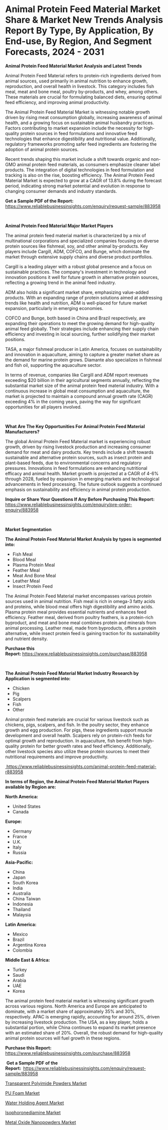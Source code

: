 <p><h1>Animal Protein Feed Material Market Share & Market New Trends Analysis Report By Type, By Application, By End-use, By Region, And Segment Forecasts, 2024 - 2031</h1></p><p><strong>Animal Protein Feed Material Market Analysis and Latest Trends</strong></p>
<p><p>Animal Protein Feed Material refers to protein-rich ingredients derived from animal sources, used primarily in animal nutrition to enhance growth, reproduction, and overall health in livestock. This category includes fish meal, meat and bone meal, poultry by-products, and whey, among others. These materials are crucial for formulating balanced diets, ensuring optimal feed efficiency, and improving animal productivity.</p><p>The Animal Protein Feed Material Market is witnessing notable growth driven by rising meat consumption globally, increasing awareness of animal health, and a growing focus on sustainable animal husbandry practices. Factors contributing to market expansion include the necessity for high-quality protein sources in feed formulations and innovative feed technologies that enhance digestibility and nutritional value. Additionally, regulatory frameworks promoting safer feed ingredients are fostering the adoption of animal protein sources.</p><p>Recent trends shaping this market include a shift towards organic and non-GMO animal protein feed materials, as consumers emphasize cleaner label products. The integration of digital technologies in feed formulation and tracking is also on the rise, boosting efficiency. The Animal Protein Feed Material Market is expected to grow at a CAGR of 13.8% during the forecast period, indicating strong market potential and evolution in response to changing consumer demands and industry standards.</p></p>
<p><strong>Get a Sample PDF of the Report:&nbsp;</strong> <a href="https://www.reliablebusinessinsights.com/enquiry/request-sample/883958?utm_campaign=1780&utm_medium=2&utm_source=Github&utm_content=ia&utm_term=01112024&utm_id=animal-protein-feed-material">https://www.reliablebusinessinsights.com/enquiry/request-sample/883958</a></p>
<p>&nbsp;</p>
<p><strong>Animal Protein Feed Material Major Market Players</strong></p>
<p><p>The animal protein feed material market is characterized by a mix of multinational corporations and specialized companies focusing on diverse protein sources like fishmeal, soy, and other animal by-products. Key players include Cargill, ADM, COFCO, and Bunge, which dominate the market through extensive supply chains and diverse product portfolios.</p><p>Cargill is a leading player with a robust global presence and a focus on sustainable practices. The company's investment in technology and innovation positions it well for future growth in alternative protein sources, reflecting a growing trend in the animal feed industry.</p><p>ADM also holds a significant market share, emphasizing value-added products. With an expanding range of protein solutions aimed at addressing trends like health and nutrition, ADM is well-placed for future market expansion, particularly in emerging economies.</p><p>COFCO and Bunge, both based in China and Brazil respectively, are expanding their operations to meet the growing demand for high-quality animal feed globally. Their strategies include enhancing their supply chain efficiency and investing in local sourcing, further solidifying their market positions.</p><p>TASA, a major fishmeal producer in Latin America, focuses on sustainability and innovation in aquaculture, aiming to capture a greater market share as the demand for marine protein grows. Diamante also specializes in fishmeal and fish oil, supporting the aquaculture sector.</p><p>In terms of revenue, companies like Cargill and ADM report revenues exceeding $20 billion in their agricultural segments annually, reflecting the substantial market size of the animal protein feed material industry. With a continuous increase in global meat consumption and aquaculture, the market is projected to maintain a compound annual growth rate (CAGR) exceeding 4% in the coming years, paving the way for significant opportunities for all players involved.</p></p>
<p>&nbsp;</p>
<p><strong>What Are The Key Opportunities For Animal Protein Feed Material Manufacturers?</strong></p>
<p><p>The global Animal Protein Feed Material market is experiencing robust growth, driven by rising livestock production and increasing consumer demand for meat and dairy products. Key trends include a shift towards sustainable and alternative protein sources, such as insect protein and plant-based feeds, due to environmental concerns and regulatory pressures. Innovations in feed formulations are enhancing nutritional efficacy and animal health. Market growth is projected at a CAGR of 4-6% through 2028, fueled by expansion in emerging markets and technological advancements in feed processing. The future outlook suggests a continued emphasis on sustainability and efficiency in animal protein production.</p></p>
<p><strong>Inquire or Share Your Questions If Any Before Purchasing This Report:</strong> <a href="https://www.reliablebusinessinsights.com/enquiry/pre-order-enquiry/883958?utm_campaign=1780&utm_medium=2&utm_source=Github&utm_content=ia&utm_term=01112024&utm_id=animal-protein-feed-material">https://www.reliablebusinessinsights.com/enquiry/pre-order-enquiry/883958</a></p>
<p>&nbsp;</p>
<p><strong>Market Segmentation</strong></p>
<p><strong>The Animal Protein Feed Material Market Analysis by types is segmented into:</strong></p>
<p><ul><li>Fish Meal</li><li>Blood Meal</li><li>Plasma Protein Meal</li><li>Feather Meal</li><li>Meat And Bone Meal</li><li>Leather Meal</li><li>Insect Protein Feed</li></ul></p>
<p><p>The Animal Protein Feed Material market encompasses various protein sources used in animal nutrition. Fish meal is rich in omega-3 fatty acids and proteins, while blood meal offers high digestibility and amino acids. Plasma protein meal provides essential nutrients and enhances feed efficiency. Feather meal, derived from poultry feathers, is a protein-rich byproduct, and meat and bone meal combines protein and minerals from animal processing. Leather meal, made from byproducts, offers a protein alternative, while insect protein feed is gaining traction for its sustainability and nutrient density.</p></p>
<p><strong>Purchase this Report:&nbsp;</strong><a href="https://www.reliablebusinessinsights.com/purchase/883958?utm_campaign=1780&utm_medium=2&utm_source=Github&utm_content=ia&utm_term=01112024&utm_id=animal-protein-feed-material">https://www.reliablebusinessinsights.com/purchase/883958</a></p>
<p>&nbsp;</p>
<p><strong>The Animal Protein Feed Material Market Industry Research by Application is segmented into:</strong></p>
<p><ul><li>Chicken</li><li>Pig</li><li>Scalpers</li><li>Fish</li><li>Other</li></ul></p>
<p><p>Animal protein feed materials are crucial for various livestock such as chickens, pigs, scalpers, and fish. In the poultry sector, they enhance growth and egg production. For pigs, these ingredients support muscle development and overall health. Scalpers rely on protein-rich feeds for optimal growth and reproduction. In aquaculture, fish benefit from high-quality protein for better growth rates and feed efficiency. Additionally, other livestock species also utilize these protein sources to meet their nutritional requirements and improve productivity.</p></p>
<p><a href="https://www.reliablebusinessinsights.com/animal-protein-feed-material-r883958?utm_campaign=1780&utm_medium=2&utm_source=Github&utm_content=ia&utm_term=01112024&utm_id=animal-protein-feed-material">&nbsp;https://www.reliablebusinessinsights.com/animal-protein-feed-material-r883958</a></p>
<p><strong>In terms of Region, the Animal Protein Feed Material Market Players available by Region are:</strong></p>
<p>
    <p> <strong> North America: </strong>
        <ul>
            <li>United States</li>
            <li>Canada</li>
        </ul>
        </p> 
    <p> <strong> Europe: </strong>
        <ul>
            <li>Germany</li>
            <li>France</li>
            <li>U.K.</li>
            <li>Italy</li>
            <li>Russia</li>
        </ul>
        </p> 
    <p> <strong> Asia-Pacific: </strong>
        <ul>
            <li>China</li>
            <li>Japan</li>
            <li>South Korea</li>
            <li>India</li>
            <li>Australia</li>
            <li>China Taiwan</li>
            <li>Indonesia</li>
            <li>Thailand</li>
            <li>Malaysia</li>
        </ul>
        </p> 
    <p> <strong> Latin America: </strong>
        <ul>
            <li>Mexico</li>
            <li>Brazil</li>
            <li>Argentina Korea</li>
            <li>Colombia</li>
        </ul>
        </p> 
    <p> <strong> Middle East & Africa: </strong>
        <ul>
            <li>Turkey</li>
            <li>Saudi</li>
            <li>Arabia</li>
            <li>UAE</li>
            <li>Korea</li>
        </ul>
    </p>
    </p>
<p><p>The animal protein feed material market is witnessing significant growth across various regions. North America and Europe are anticipated to dominate, with a market share of approximately 35% and 30%, respectively. APAC is emerging rapidly, accounting for around 25%, driven by increasing livestock production. The USA, as a key player, holds a substantial portion, while China continues to expand its market presence with an estimated share of 20%. Overall, the robust demand for high-quality animal protein sources will fuel growth in these regions.</p></p>
<p><strong>Purchase this Report: </strong><a href="https://www.reliablebusinessinsights.com/purchase/883958?utm_campaign=1780&utm_medium=2&utm_source=Github&utm_content=ia&utm_term=01112024&utm_id=animal-protein-feed-material">https://www.reliablebusinessinsights.com/purchase/883958</a></p>
<p>&nbsp;<strong>Get a Sample PDF of the Report:&nbsp;&nbsp;</strong><a href="https://www.reliablebusinessinsights.com/enquiry/request-sample/883958?utm_campaign=1780&utm_medium=2&utm_source=Github&utm_content=ia&utm_term=01112024&utm_id=animal-protein-feed-material">https://www.reliablebusinessinsights.com/enquiry/request-sample/883958</a></p>
<p><strong></strong></p>
<p><p><a href="https://www.linkedin.com/pulse/transparent-polyimide-powders-market-outlook-complete-industry-4lxoe?utm_campaign=1780&utm_medium=2&utm_source=Github&utm_content=ia&utm_term=01112024&utm_id=animal-protein-feed-material">Transparent Polyimide Powders Market</a></p><p><a href="https://www.linkedin.com/pulse/strategic-forecast-pu-foam-market-growth-trends-size-2024-mtk0e?utm_campaign=1780&utm_medium=2&utm_source=Github&utm_content=ia&utm_term=01112024&utm_id=animal-protein-feed-material">PU Foam Market</a></p><p><a href="https://www.linkedin.com/pulse/emerging-trends-water-holding-agent-market-global-outlook-uxt5e?utm_campaign=1780&utm_medium=2&utm_source=Github&utm_content=ia&utm_term=01112024&utm_id=animal-protein-feed-material">Water Holding Agent Market</a></p><p><a href="https://www.linkedin.com/pulse/isophoronediamine-industry-analysis-report-market-size-share-eowle?utm_campaign=1780&utm_medium=2&utm_source=Github&utm_content=ia&utm_term=01112024&utm_id=animal-protein-feed-material">Isophoronediamine Market</a></p><p><a href="https://www.linkedin.com/pulse/exploring-metal-oxide-nanopowders-market-strategic-insights-q7goe?utm_campaign=1780&utm_medium=2&utm_source=Github&utm_content=ia&utm_term=01112024&utm_id=animal-protein-feed-material">Metal Oxide Nanopowders Market</a></p></p>